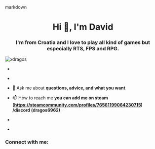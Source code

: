 markdown
<h1 align="center">Hi 👋, I'm David</h1>
<h3 align="center">I'm from Croatia and I love to play all kind of games but especially RTS, FPS and RPG.</h3>

<p align="left"> <img src="https://komarev.com/ghpvc/?username=xdragos&label=Profile%20views&color=0e75b6&style=flat" alt="xdragos" /> </p>

- ­ [­](­)

- ­ [­](­)

- 💬 Ask me about **questions, advice, and what you want**

- 📫 How to reach me **you can add me on steam (https://steamcommunity.com/profiles/76561199064230715) /discord (dragos6962)**

- ­ [­](­)

- ­ **­**

<h3 align="left">Connect with me:</h3>
<p align="left">
</p>
